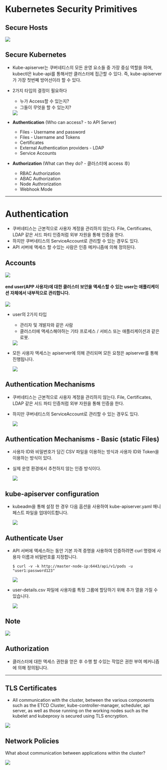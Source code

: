 # Kubernetes Security Primitives

## Secure Hosts

 <img src = https://github.com/kodekloudhub/certified-kubernetes-administrator-course/blob/master/images/sech.PNG>
  
## Secure Kubernetes
- Kube-apiserver는 쿠버네티스의 모든 운영 요소들 중 가장 중심 역할을 하며, kubectl은 kube-api를 통해서만 클러스터에 접근할 수 있다. 즉, kube-apiserver가 가장 첫번쩨 방어선이라 할 수 있다.
- 2가지 타입의 결정이 필요하다
  - 누가 Access할 수 있는지?
  - 그들이 무엇을 할 수 있는지?
 
  <img src = https://github.com/kodekloudhub/certified-kubernetes-administrator-course/blob/master/images/seck.PNG>
  
- **Authentication** (Who can access? - to API Server)
	- Files - Username and password
	- Files - Username and Tokens
	- Certificates
	- External Authentication providers - LDAP
	- Service Accounts
- **Authorization** (What can they do? - 클러스터에 access 후)
	- RBAC Authorization
	- ABAC Authorization
	- Node Authrorization
	- Webhook Mode

----------------------------------------------------------------

# Authentication
- 쿠버네티스는 근본적으로 사용자 계정을 관리하지 않는다. File, Certificates, LDAP 같은 서드 파티 인증처럼 외부 자원을 통해 인증을 한다.
- 하지만 쿠버네티스의 ServiceAccount로 관리할 수 있는 경우도 있다.
- API 서버에 액세스 할 수있는 사람은 인증 메커니즘에 의해 정의된다.

## Accounts

  <img src = https://github.com/kodekloudhub/certified-kubernetes-administrator-course/blob/master/images/auth1.PNG>
  
#### end user(APP 사용자)에 대한 클러스터 보안을 액세스할 수 있는 user는 애플리케이션 자체에서 내부적으로 관리합니다.

 <img src = https://github.com/kodekloudhub/certified-kubernetes-administrator-course/blob/master/images/acc1.PNG>
 
- user의 2가지 타입
  - 관리자 및 개발자와 같은 사람
  - 클러스터에 액세스해야하는 기타 프로세스 / 서비스 또는 애플리케이션과 같은 로봇.
  

  <img src = https://github.com/kodekloudhub/certified-kubernetes-administrator-course/blob/master/images/acc2.PNG>
  
- 모든 사용자 액세스는 apiserver에 의해 관리되며 모든 요청은 apiserver를 통해 진행됩니다.
 
  <img src = https://github.com/kodekloudhub/certified-kubernetes-administrator-course/blob/master/images/acc3.PNG>
  
## Authentication Mechanisms
- 쿠버네티스는 근본적으로 사용자 계정을 관리하지 않는다. File, Certificates, LDAP 같은 서드 파티 인증처럼 외부 자원을 통해 인증을 한다.
- 하지만 쿠버네티스의 ServiceAccount로 관리할 수 있는 경우도 있다.

  <img src = https://github.com/kodekloudhub/certified-kubernetes-administrator-course/blob/master/images/auth2.PNG>
  
## Authentication Mechanisms - Basic (static Files)
- 사용자 ID와 비밀번호가 담긴 CSV 파일을 이용하는 방식과 사용자 ID와 Token을 이용하는 방식이 있다.
- 실제 운영 환경에서 추천하지 않는 인증 방식이다.
  
  <img src = https://github.com/kodekloudhub/certified-kubernetes-administrator-course/blob/master/images/auth3.PNG>
  
## kube-apiserver configuration
- kubeadm을 통해 설정 한 경우 다음 옵션을 사용하여 kube-apiserver.yaml 매니페스트 파일을 업데이트합니다.
  
  <img src = https://github.com/kodekloudhub/certified-kubernetes-administrator-course/blob/master/images/auth4.PNG>
  
## Authenticate User

- API 서버에 액세스하는 동안 기본 자격 증명을 사용하여 인증하려면 curl 명령에 사용자 이름과 비밀번호를 지정합니다.
  ```
  $ curl -v -k http://master-node-ip:6443/api/v1/pods -u "user1:password123"
  ```
  <img src = https://github.com/kodekloudhub/certified-kubernetes-administrator-course/blob/master/images/auth5.PNG>
  
- user-details.csv 파일에 사용자를 특정 그룹에 할당하기 위해 추가 열을 가질 수 있습니다.

  <img src = https://github.com/kodekloudhub/certified-kubernetes-administrator-course/blob/master/images/auth6.PNG>
  
## Note
 
 <img src = https://github.com/kodekloudhub/certified-kubernetes-administrator-course/blob/master/images/note.PNG>
 
  
## Authorization
- 클러스터에 대한 액세스 권한을 얻은 후 수행 할 수있는 작업은 권한 부여 메커니즘에 의해 정의됩니다.

-------------------------------------------------------------------------------------------------

## TLS Certificates
- All communication with the cluster, between the various components such as the ETCD Cluster, kube-controller-manager, scheduler, api server, as well as those running on the working nodes such as the kubelet and kubeproxy is secured using TLS encryption.

 <img src = https://github.com/kodekloudhub/certified-kubernetes-administrator-course/blob/master/images/tls.PNG>
 
## Network Policies
What about communication between applications within the cluster?

  <img src = https://github.com/kodekloudhub/certified-kubernetes-administrator-course/blob/master/images/np.PNG>
  
